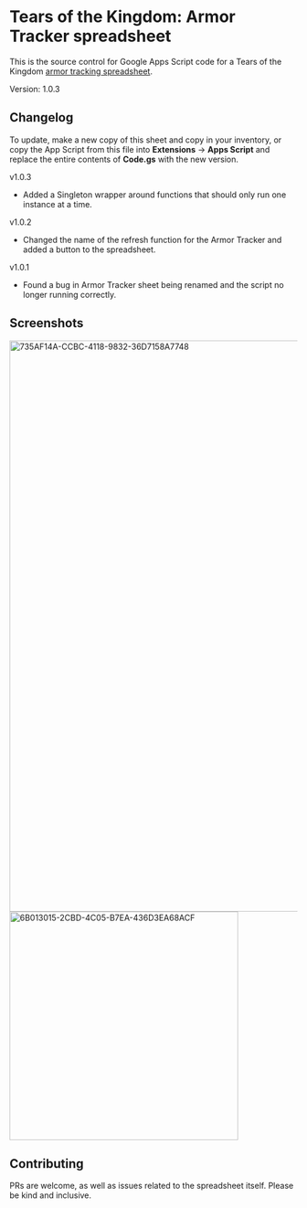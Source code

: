 # Tears of the Kingdom: Armor Tracker spreadsheet
This is the source control for Google Apps Script code for a Tears of the Kingdom [armor tracking spreadsheet](https://docs.google.com/spreadsheets/d/12ZoT6gAKyCMGX_9u5vA5ybSgMOguCEwn0Tp2-yF_Nsk/edit?usp=sharing).

Version: 1.0.3

## Changelog

To update, make a new copy of this sheet and copy in your inventory, or copy the App Script from this file into **Extensions** → **Apps Script** and replace the entire contents of **Code.gs** with the new version.

v1.0.3
- Added a Singleton wrapper around functions that should only run one instance at a time.

v1.0.2 
- Changed the name of the refresh function for the Armor Tracker and added a button to the spreadsheet.

v1.0.1
- Found a bug in Armor Tracker sheet being renamed and the script no longer running correctly.				

## Screenshots

<img width="1000" alt="735AF14A-CCBC-4118-9832-36D7158A7748" src="https://github.com/brandonscript/totk/assets/1480253/78657cbf-00ae-4487-8be5-22ffcddabe8d">

<img width="400" alt="6B013015-2CBD-4C05-B7EA-436D3EA68ACF" src="https://github.com/brandonscript/totk/assets/1480253/7333814f-2ba8-41a8-a9fc-d5c1ee9b0b8a">


## Contributing

PRs are welcome, as well as issues related to the spreadsheet itself. Please be kind and inclusive.
